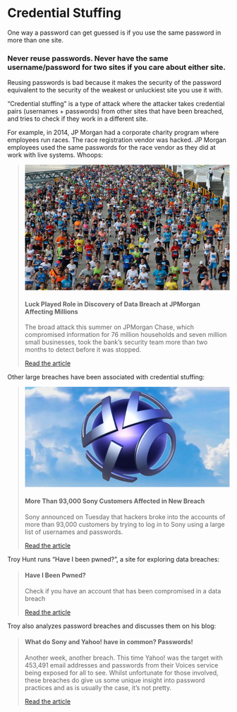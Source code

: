 # Credential Stuffing

One way a password can get guessed is if you use the same password in more than one site.

### Never reuse passwords. Never have the same username/password for two sites if you care about either site.

Reusing passwords is bad because it makes the security of the password equivalent to the security of the weakest or unluckiest site you use it with.

“Credential stuffing” is a type of attack where the attacker takes credential pairs (usernames + passwords) from other sites that have been breached, and tries to check if they work in a different site.

For example, in 2014, JP Morgan had a corporate charity program where employees run races. The race registration vendor was hacked. JP Morgan employees used the same passwords for the race vendor as they did at work with live systems. Whoops:


> ![](../images/security-awareness/articles/dbpix-chase-challenge-1-tmagArticle.jpg)
> #### Luck Played Role in Discovery of Data Breach at JPMorgan Affecting Millions
> The broad attack this summer on JPMorgan Chase, which compromised information for 76 million households and seven million small businesses, took the bank’s security team more than two months to detect before it was stopped.
> 
> [Read the article](https://dealbook.nytimes.com/2014/10/31/discovery-of-jpmorgan-cyberattack-aided-by-company-that-runs-race-website-for-bank/)


Other large breaches have been associated with credential stuffing:

> ![](../images/security-awareness/articles/playstation-network-2.jpg)
> #### More Than 93,000 Sony Customers Affected in New Breach
> Sony announced on Tuesday that hackers broke into the accounts of more than 93,000 customers by trying to log in to Sony using a large list of usernames and passwords.
> 
> [Read the article](https://www.wired.com/2011/10/93000-sony-accounts-breached/)


Troy Hunt runs “Have I been pwned?”, a site for exploring data breaches:

> #### Have I Been Pwned?
> Check if you have an account that has been compromised in a data breach
> 
> [Read the article](https://haveibeenpwned.com)


Troy also analyzes password breaches and discusses them on his blog:

> #### What do Sony and Yahoo! have in common? Passwords!
> Another week, another breach. This time Yahoo! was the target with 453,491 email addresses and passwords from their Voices service being exposed for all to see. Whilst unfortunate for those involved, these breaches do give us some unique insight into password practices and as is usually the case, it’s not pretty.
> 
> [Read the article](https://www.troyhunt.com/what-do-sony-and-yahoo-have-in-common/)
